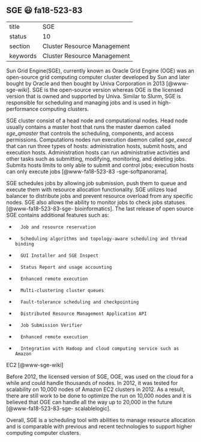 ## SGE :smiley: fa18-523-83


|          |                             |
| -------- | --------------------------- |
| title    | SGE                         | 
| status   | 10                          |
| section  | Cluster Resource Management |
| keywords | Cluster Resource Management |


Sun Grid Engine(SGE), currently known as Oracle Grid Engine (OGE) was an 
open-source grid computing computer cluster developed by Sun and later bought by
Oracle and then bought by Univa Corporation in 2013 [@www-sge-wiki].
SGE is the open-source version whereas OGE is the licensed version that is owned
and supported by Univa. Similar to Slurm, SGE is responsible for scheduling and 
managing jobs and is used in high-performance computing clusters.

SGE cluster consist of a head node and computational nodes. Head node usually 
contains a master host that runs the master daemon called *sge_qmaster* that 
controls the scheduling, components, and access permissions.  Computations 
nodes run execution daemon called *sge_execd* that can run three types of 
hosts: administration hosts, submit hosts, and execution hosts. Administration 
hosts can run administrative activities and other tasks such as submitting, 
modifying, monitoring, and deleting jobs. Submits hosts limits to only able to 
submit and control jobs; execution hosts can only execute jobs [@www-fa18-523-83
-sge-softpanorama].

SGE schedules jobs by allowing job submission, push them to queue and execute 
them with resource allocation functionality. SGE utilizes load balancer to 
distribute jobs and prevent resource overload from any specific nodes. SGE also 
allows the ability to monitor jobs to check jobs statuses [@www-fa18-523-83-sge-
bioinformatics]. The last release of open source SGE contains additional 
features such as:

*       Job and resource reservation
*       Scheduling algorithms and topology-aware scheduling and thread binding
*       GUI Installer and SGE Inspect
*       Status Report and usage accounting
*       Enhanced remote execution
*       Multi-clustering cluster queues
*       Fault-tolerance scheduling and checkpointing
*       Distributed Resource Management Application API
*       Job Submission Verifier
*       Enhanced remote execution
*       Integration with Hadoop and cloud computing service such as Amazon 
EC2 [@www-sge-wiki]

Before 2012, the licensed version of SGE, OGE, was used on the cloud for a while
 and could handle thousands of nodes. In 2012, it was tested for scalability on 
 10,000 nodes of Amazon EC2 clusters in 2012. As a result, there are still work 
 to be done to optimize the run on 10,000 nodes and it is believed that OGE can 
 handle all the way up to 20,000 in the future [@www-fa18-523-83-sge-
 scalablelogic].

Overall, SGE is a scheduling tool with abilities to manage resource allocation 
and is comparable with previous and recent technologies to support higher 
computing computer clusters.


